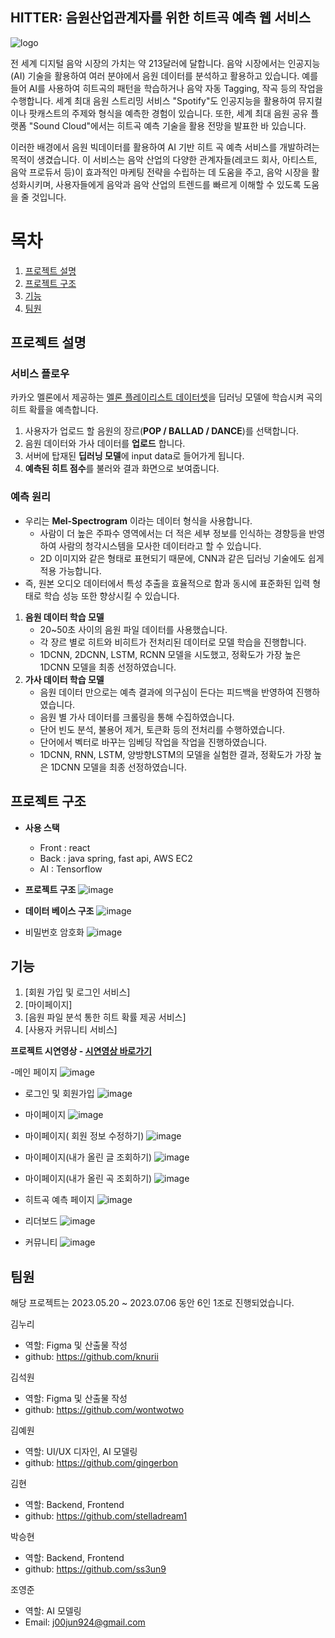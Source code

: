 ##  HITTER: 음원산업관계자를 위한 히트곡 예측 웹 서비스
![logo](https://user-images.githubusercontent.com/101931446/250477260-1fb0d678-ca39-4ecb-8ae5-91b4df1e7411.png)   

전 세계 디지털 음악 시장의 가치는 약 213달러에 달합니다. 
음악 시장에서는 인공지능(AI) 기술을 활용하여 여러 분야에서 음원 데이터를 분석하고 활용하고 있습니다.  예를 들어 AI를 사용하여 히트곡의 패턴을 학습하거나 음악 자동 Tagging, 작곡 등의 작업을 수행합니다.
세계 최대 음원 스트리밍 서비스 "Spotify"도 인공지능을 활용하여 뮤지컬이나 팟캐스트의 주제와 형식을 예측한 경험이 있습니다.  또한, 세계 최대 음원 공유 플랫폼 "Sound Cloud"에서는 히트곡 예측 기술을 활용 전망을 발표한 바 있습니다. 

이러한 배경에서 음원 빅데이터를 활용하여 AI 기반 히트 곡 예측 서비스를 개발하려는 목적이 생겼습니다. 이 서비스는 음악 산업의 다양한 관계자들(레코드 회사, 아티스트, 음악 프로듀서 등)이 효과적인 마케팅 전략을 수립하는 데 도움을 주고, 음악 시장을 활성화시키며, 사용자들에게 음악과 음악 산업의 트렌드를 빠르게 이해할 수 있도록 도움을 줄 것입니다.
       

# 목차
1. [프로젝트 설명](#프로젝트-설명)
2. [프로젝트 구조](#프로젝트-구조)
3. [기능](#기능)
4. [팀원](#팀원)




## 프로젝트 설명 

### 서비스 플로우
카카오 멜론에서 제공하는 [멜론 플레이리스트 데이터셋](https://arena.kakao.com/c/7/data)을 딥러닝 모델에 학습시켜 곡의 히트 확률을 예측합니다.
  1. 사용자가 업로드 할 음원의 장르(**POP / BALLAD / DANCE**)를 선택합니다.
  2. 음원 데이터와 가사 데이터를 **업로드** 합니다.
  3. 서버에 탑재된 **딥러닝 모델**에 input data로 들어가게 됩니다.
  4. **예측된 히트 점수**를 불러와 결과 화면으로 보여줍니다.

### 예측 원리
- 우리는 **Mel-Spectrogram** 이라는 데이터 형식을 사용합니다.
  - 사람이 더 높은 주파수 영역에서는 더 적은 세부 정보를 인식하는 경향등을 반영하여 사람의 청각시스템을 모사한 데이터라고 할 수 있습니다.
  - 2D 이미지와 같은 형태로 표현되기 때문에, CNN과 같은 딥러닝 기술에도 쉽게 적용 가능합니다.
- 즉, 원본 오디오 데이터에서 특성 추출을 효율적으로 함과 동시에 표준화된 입력 형태로 학습 성능 또한 향상시킬 수 있습니다.
1. **음원 데이터 학습 모델**
   - 20~50초 사이의 음원 파일 데이터를 사용했습니다.
   - 각 장르 별로 히트와 비히트가 전처리된 데이터로 모델 학습을 진행합니다.
   - 1DCNN, 2DCNN, LSTM, RCNN 모델을 시도했고, 정확도가 가장 높은 1DCNN 모델을 최종 선정하였습니다.
2. **가사 데이터 학습 모델**
   - 음원 데이터 만으로는 예측 결과에 의구심이 든다는 피드백을 반영하여 진행하였습니다.
   - 음원 별 가사 데이터를 크롤링을 통해 수집하였습니다.
   - 단어 빈도 분석, 불용어 제거, 토큰화 등의 전처리를 수행하였습니다.
   - 단어에서 벡터로 바꾸는 임베딩 작업을 작업을 진행하였습니다.
   - 1DCNN, RNN, LSTM, 양방향LSTM의 모델을 실험한 결과, 정확도가 가장 높은 1DCNN 모델을 최종 선정하였습니다.                                        




## 프로젝트 구조

- **사용 스택**
  - Front : react
  - Back : java spring, fast api, AWS EC2
  - AI : Tensorflow


- **프로젝트 구조**
![image](https://github.com/stelladream1/HITTER-project/assets/74993171/aecad056-4f27-4bce-b68c-5e9e9d36c5e4)
- **데이터 베이스 구조**
![image](https://github.com/stelladream1/HITTER-project/assets/74993171/c70d8781-de10-41f8-a3fb-5a5615e44dbd)
- 비밀번호 암호화 
![image](https://github.com/stelladream1/HITTER-project/assets/74993171/0bdec96c-9226-4fcb-a7b5-32e498cc848b)


## 기능
  1. [회원 가입 및 로그인 서비스]
  2. [마이페이지]
  3. [음원 파일 분석 통한 히트 확률 제공 서비스]
  4. [사용자 커뮤니티 서비스]         


**프로젝트 시연영상 - [시연영상 바로가기](https://drive.google.com/file/d/1nSPWpn9di7T_FqSeIo12CDfgFaA7wWBA/view?usp=drive_link)**

-메인 페이지
![image](https://github.com/stelladream1/HITTER-project/assets/74993171/8bb66a7c-87e7-4b08-81f7-9f216d14f33b)

- 로그인 및 회원가입
![image](https://github.com/stelladream1/HITTER-project/assets/74993171/20084b97-c3e6-4947-892c-ea36145c5cc9)

- 마이페이지
![image](https://github.com/stelladream1/HITTER-project/assets/74993171/0cd1ec50-fca2-4157-9a0f-2029bd1fbae4)
- 마이페이지( 회원 정보 수정하기)
![image](https://github.com/stelladream1/HITTER-project/assets/74993171/3b15dfbe-26e6-40b7-8d26-5d9d7d4edb93)
- 마이페이지(내가 올린 글 조회하기)
![image](https://github.com/stelladream1/HITTER-project/assets/74993171/27fd3941-c087-4614-aa63-5207b38a2183)

- 마이페이지(내가 올린 곡 조회하기)
![image](https://github.com/stelladream1/HITTER-project/assets/74993171/a2212433-de7c-4797-985d-ef77642c0104)

- 히트곡 예측 페이지
![image](https://github.com/stelladream1/HITTER-project/assets/74993171/69530ee2-fcc6-49ba-98ce-5eb41b1080cd)

- 리더보드 
![image](https://github.com/stelladream1/HITTER-project/assets/74993171/bf3d9ec3-9ad0-433f-9d9c-8a5552a00940)

- 커뮤니티
![image](https://github.com/stelladream1/HITTER-project/assets/74993171/df6c4b5f-735a-4cd3-863d-5748b83eb541)


## 팀원
해당 프로젝트는 2023.05.20 ~ 2023.07.06 동안 6인 1조로 진행되었습니다.  

김누리
  - 역할: Figma 및 산출물 작성
  - github: https://github.com/knurii

김석원
  - 역할: Figma 및 산출물 작성
  - github: https://github.com/wontwotwo

김예원

  - 역할: UI/UX 디자인, AI 모델링
  - github: https://github.com/gingerbon

김현
  - 역할: Backend, Frontend
  - github: https://github.com/stelladream1

박승현
  - 역할: Backend, Frontend
  - github: https://github.com/ss3un9

조영준
  - 역할: AI 모델링
  - Email: j00jun924@gmail.com

